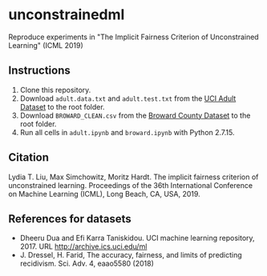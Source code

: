 # unconstrainedml
Reproduce experiments in "The Implicit Fairness Criterion of Unconstrained Learning" (ICML 2019)

## Instructions

1. Clone this repository.
2. Download `adult.data.txt` and `adult.test.txt` from the [UCI Adult Dataset](https://archive.ics.uci.edu/ml/datasets/adult) to the root folder.
3. Download `BROWARD_CLEAN.csv` from the [Broward County Dataset](https://www.cs.dartmouth.edu/farid/downloads/publications/scienceadvances17/) to the root folder.
4. Run all cells in `adult.ipynb` and `broward.ipynb` with Python 2.7.15.

## Citation
Lydia T. Liu, Max Simchowitz, Moritz Hardt. The implicit fairness criterion of unconstrained learning. Proceedings of the 36th International Conference on Machine Learning (ICML), Long Beach, CA, USA, 2019.

## References for datasets

- Dheeru Dua and Efi Karra Taniskidou. UCI machine learning
repository, 2017. URL http://archive.ics.uci.edu/ml
- J. Dressel, H. Farid, The accuracy, fairness, and limits of predicting recidivism. Sci. Adv.
4, eaao5580 (2018)
